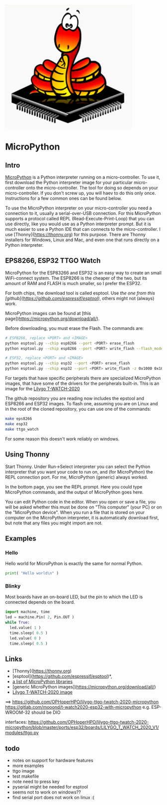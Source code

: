![](images/micro-python.png)

# MicroPython

## Intro

[MicroPython]() is a Python interpreter running on a micro-controller.
To use it, first download the Python interpreter image for
your particular micro-controller onto the micro-controller.
The tool for doing so depends on your micro-controller.
If you don't screw up, you will haev to do this only once.
Instructions for a few common ones can be found below.

To use the MicroPython interpreter on your micro-controller
you need a connection to it, usually a serial-over-USB connection.
For this MicroPython supports a protocol called REPL 
(Read-Execute-Print-Loop) that you can use directly, 
like you would use as a Python interpreter prompt.
But it is much easier to use a Python IDE that can connects
to the micro-controller.
I use
[Thonny]{https://thonny.org)
for this purpose.
There are Thonny installers for Windows, Linux and Mac,
and even one that runs directly on a Python interpreter.

## EPS8266, ESP32 TTGO Watch

MicroPython for the ESP83266 and ESP32 is an easy way to
create an small WiFi-connect system.
The ESP8266 is the cheaper of the two, 
but its amount of RAM and FLASH is much smaller,
so I prefer the ESP32.

For both chips, the download tool is called esptool.
Use *the one from this 
[github]{https://github.com/espressif/esptool)*,
others might not (always) work.

MicroPython images can be found at
[this page])https://micropython.org/download/all/).

Before downloading, you must erase the Flash. 
The commands are:

```bash
# ESP8266, replace <PORT> and <IMAGE>
python esptool.py --chip esp8266 --port <PORT> erase_flash
python esptool.py --chip esp8266 --port <PORT> write_flash --flash_mode dio --flash_size detect 0x0 <IMAGE>
```

```bash
# ESP32, replace <PORT> and <IMAGE>
python esptool.py --chip esp32 --port <PORT> erase_flash
python esptool.py --chip esp32 --port <PORT> write_flash -z 0x1000 0x1000 <IMAGE>
```

For targets that have specific peripherals there are specialized
MicroPython images, that have some of the drivers for the
peripherals built-in. 
This is an image for the 
[Lilygo T-WATCH-2020](gitlab.com/mooond/t-watch2020-esp32-with-micropython)

The github repository you are reading now includes the
epstool and ESP8266 and ESP32 images.
To flash one, assuming you are on Linux and in the root of
the cloned repository, you can use one of the commands:

```bash
make eps8266
make esp32
make ttgo_watch
```

For some reason this doesn't work reliably on windows.

## Using Thonny

Start Thonny.
Under Run->Select interpreter you can select the Python
interpreter that you want your code to run on, and
(for MicroPython) the REPL connection port.
For me, MicroPython (generic) always worked.

In the bottom page, you see the REPL prompt. 
Here you could type MicroPython commands, 
and the output of MicroPython goes here.

You can edit Python code in the editor.
When you open or save a file, you will be asked whether
this must be done on "This computer" (your PC) or on the
"MicroPython device".
When you run a file that is stored on your computer
on the MicroPython interpreter, it is automatically download
first, but note that any files you might import are not.

## Examples

### Hello

Hello world for MicroPython is exactly the same for normal Python.

```Python
print( "Hello world\n" )
```

### Blinky

Most boards have an on-board LED, but the pin to which the LED is 
connected depends on the board.

```Python
import machine, time
led = machine.Pin( 2, Pin.OUT )
while True:
  led.value( 1 )
  time.sleep( 0.5 )
  led.value( 0 )
  time.sleep( 0.5 )
```

### 

## Links
- [Thonny]{https://thonny.org)
- [esptool]{https://github.com/espressif/esptool)*,
- [a list of MicroPython libraries](https://awesome-micropython.com)
- [generic MicroPython images])https://micropython.org/download/all/)
- [Lilygo T-WATCH-2020 image](gitlab.com/mooond/t-watch2020-esp32-with-micropython)

==> https://github.com/OPHoperHPO/lilygo-ttgo-twatch-2020-micropython
https://gitlab.com/mooond/t-watch2020-esp32-with-micropython
e.g. ESP-WROOM-32 should be DIO

interfaces:
https://github.com/OPHoperHPO/lilygo-ttgo-twatch-2020-micropython/blob/master/ports/esp32/boards/LILYGO_T_WATCH_2020_V1/modules/ttgo.py

## todo
- notes on support for hardware features
- more examples
- ttgo image
- test makefile
- note need to press key
- pyserial might be needed for esptool
- seems not to work on windows??
- find serial port does not work on linux :(



